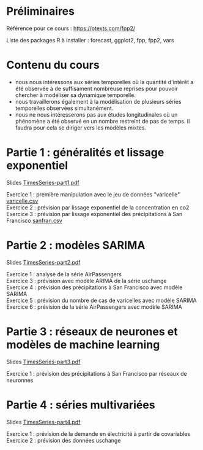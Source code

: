 # Préliminaires

Référence pour ce cours : https://otexts.com/fpp2/

Liste des packages R à installer : forecast, ggplot2, fpp, fpp2, vars

# Contenu du cours
- nous nous intéressons aux séries temporelles où la quantité d'intérêt a été observée à de suffisament nombreuse reprises pour pouvoir chercher à modéliser sa dynamique temporelle.
- nous travaillerons également à la modélisation de plusieurs séries temporelles observées simultanément.
- nous ne nous intéresserons pas aux études longitudinales où un phénomène a été observé en un nombre restreint de pas de temps. Il faudra pour cela se diriger vers les modèles mixtes.


# Partie 1 : généralités et lissage exponentiel

Slides [TimesSeries-part1.pdf](TimesSeries-part1.pdf)

Exercice 1 : première manipulation avec le jeu de données "varicelle" [varicelle.csv](varicelle.csv)\
Exercice 2 : prévision par lissage exponentiel de la concentration en co2\
Exercice 3 : prévision par lissage exponentiel des précipitations à San Francisco [sanfran.csv](sanfran.csv)

# Partie 2 : modèles SARIMA

Slides [TimesSeries-part2.pdf](TimesSeries-part2.pdf)

Exercice 1 : analyse de la série AirPassengers\
Exercice 3 : prévision avec modèle ARIMA de la série uschange\
Exercice 4 : prévision des précipitations à San Francisco avec modèle SARIMA\
Exercice 5 : prévision du nombre de cas de varicelles avec modèle SARIMA\
Exercice 6 : prévision de la série AirPassengers avec modèle SARIMA

# Partie 3 : réseaux de neurones et modèles de machine learning

Slides [TimesSeries-part3.pdf](TimesSeries-part3.pdf)

Exercice 1 : prévision des précipitations à San Francisco par réseaux de neuronnes

# Partie 4 : séries multivariées

Slides [TimesSeries-part4.pdf](TimesSeries-part4.pdf)

Exercice 1 : prévision de la demande en électricité à partir de covariables\
Exercice 2 : prévision des données uschange




